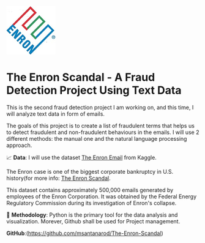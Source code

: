 ![Enron](Enron_logo.jpg)


# The Enron Scandal - A Fraud Detection Project Using Text Data

This is the second fraud detection project I am working on, and this time, I will analyze text data in form of emails.

The goals of this project is to create a list of fraudulent terms that helps us to detect fraudulent and non-fraudulent behaviours in the emails. I will use 2 different methods: the manual one and the natural language processing approach.

📈 **Data**: I will use the dataset [The Enron Email](https://www.kaggle.com/datasets/wcukierski/enron-email-dataset) from Kaggle.

The Enron case is one of the biggest corporate bankruptcy in U.S. history(for more info: [The Enron Scandal](https://en.wikipedia.org/wiki/Enron_scandal).

This dataset contains approximately 500,000 emails generated by employees of the Enron Corporation. It was obtained by the Federal Energy Regulatory Commission during its investigation of Enron's collapse. 

🔬 **Methodology**: Python is the primary tool for the data analysis and visualization. Morever, Github shall be used for Project management.

**GitHub**:(https://github.com/msantanarod/The-Enron-Scandal)



